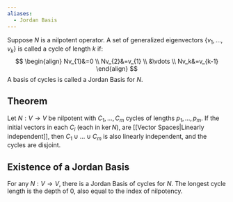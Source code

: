 ```yaml
---
aliases:
  - Jordan Basis
---
```

Suppose $N$ is a nilpotent operator. A set of generalized eigenvectors $\{ v_{1},\dots,v_k \}$ is called a cycle of length $k$ if:
$$
\begin{align}
Nv_{1}&=0 \\
Nv_{2}&=v_{1} \\
&\vdots \\
Nv_k&=v_{k-1}
\end{align}
$$
A basis of cycles is called a Jordan Basis for $N$.
## Theorem
Let $N:V\to V$ be nilpotent with $C_{1},\dots,C_m$ cycles of lengths $p_{1},\dots,p_m$. If the initial vectors in each $C_i$ (each in $\ker N$), are [[Vector Spaces|Linearly independent]], then $C_{1}\cup\dots\cup C_m$ is also linearly independent, and the cycles are disjoint.
## Existence of a Jordan Basis
For any $N:V\to V$, there is a Jordan Basis of cycles for $N$. The longest cycle length is the depth of $0$, also equal to the index of nilpotency.